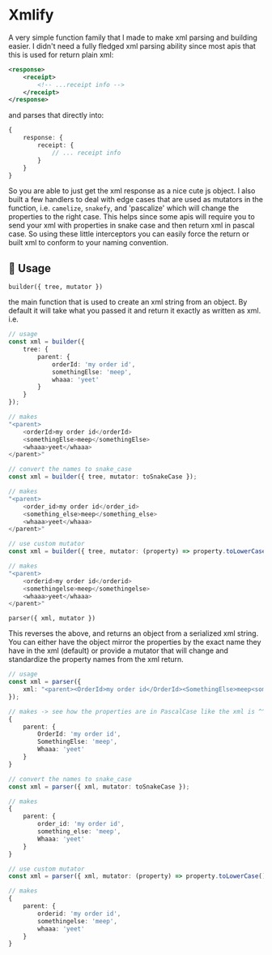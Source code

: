 # Xmlify

A very simple function family that I made to make xml parsing and building easier. I didn't need a fully fledged xml parsing ability since most apis that this is used for return plain xml:

```xml
<response>
    <receipt>
        <!-- ...receipt info -->
    </receipt>
</response>
```

and parses that directly into:

```ts
{
    response: {
        receipt: {
            // ... receipt info
        }
    }
}
```

So you are able to just get the xml response as a nice cute js object. I also built a few handlers to deal with edge cases that are used as mutators in the function, i.e. `camelize`, `snakefy`, and 'pascalize' which will change the properties to the right case. This helps since some apis will require you to send your xml with properties in snake case and then return xml in pascal case. So using these little interceptors you can easily force the return or built xml to conform to your naming convention.

## 🤌 Usage

`builder({ tree, mutator })`

the main function that is used to create an xml string from an object. By default it will take what you passed it and return it exactly as written as xml. i.e.

```ts
// usage
const xml = builder({
    tree: {
        parent: {
            orderId: 'my order id',
            somethingElse: 'meep',
            whaaa: 'yeet'
        }
    }
});

// makes
"<parent>
    <orderId>my order id</orderId>
    <somethingElse>meep</somethingElse>
    <whaaa>yeet</whaaa>
</parent>"

// convert the names to snake_case
const xml = builder({ tree, mutator: toSnakeCase });

// makes
"<parent>
    <order_id>my order id</order_id>
    <something_else>meep</something_else>
    <whaaa>yeet</whaaa>
</parent>"

// use custom mutator
const xml = builder({ tree, mutator: (property) => property.toLowerCase() });

// makes
"<parent>
    <orderid>my order id</orderid>
    <somethingelse>meep</somethingelse>
    <whaaa>yeet</whaaa>
</parent>"
```

`parser({ xml, mutator })`

This reverses the above, and returns an object from a serialized xml string. You can either have the object mirror the properties by the exact name they have in the xml (default) or provide a mutator that will change and standardize the property names from the xml return.

```ts
// usage
const xml = parser({
    xml: "<parent><OrderId>my order id</OrderId><SomethingElse>meep<somethingElse><Whaaa>yeet</Whaaa></parent>",
});

// makes -> see how the properties are in PascalCase like the xml is ^^
{
    parent: {
        OrderId: 'my order id',
        SomethingElse: 'meep',
        Whaaa: 'yeet'
    }
}

// convert the names to snake_case
const xml = parser({ xml, mutator: toSnakeCase });

// makes
{
    parent: {
        order_id: 'my order id',
        something_else: 'meep',
        Whaaa: 'yeet'
    }
}

// use custom mutator
const xml = parser({ xml, mutator: (property) => property.toLowerCase() });

// makes
{
    parent: {
        orderid: 'my order id',
        somethingelse: 'meep',
        whaaa: 'yeet'
    }
}
```